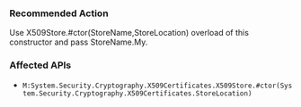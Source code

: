 ### Recommended Action
Use X509Store.#ctor(StoreName,StoreLocation) overload of this constructor and pass StoreName.My.

### Affected APIs
* `M:System.Security.Cryptography.X509Certificates.X509Store.#ctor(System.Security.Cryptography.X509Certificates.StoreLocation)`
